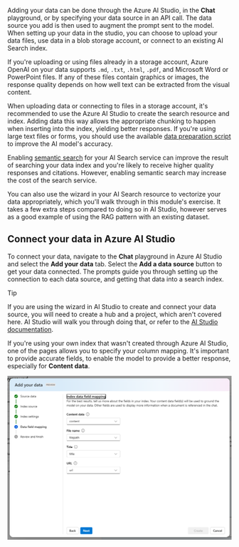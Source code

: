 Adding your data can be done through the Azure AI Studio, in the **Chat** playground, or by specifying your data source in an API call. The data source you add is then used to augment the prompt sent to the model. When setting up your data in the studio, you can choose to upload your data files, use data in a blob storage account, or connect to an existing AI Search index.

If you're uploading or using files already in a storage account, Azure OpenAI on your data supports `.md`, `.txt`, `.html`, `.pdf`, and Microsoft Word or PowerPoint files. If any of these files contain graphics or images, the response quality depends on how well text can be extracted from the visual content.

When uploading data or connecting to files in a storage account, it's recommended to use the Azure AI Studio to create the search resource and index. Adding data this way allows the appropriate chunking to happen when inserting into the index, yielding better responses. If you're using large text files or forms, you should use the available [data preparation script](/azure/cognitive-services/openai/concepts/use-your-data#ingesting-your-data-into-azure-cognitive-search?azure-portal=true) to improve the AI model's accuracy.

Enabling [semantic search](/azure/search/semantic-search-overview?azure-portal=true) for your AI Search service can improve the result of searching your data index and you're likely to receive higher quality responses and citations. However, enabling semantic search may increase the cost of the search service.

You can also use the wizard in your AI Search resource to vectorize your data appropriately, which you'll walk through in this module's exercise. It takes a few extra steps compared to doing so in AI Studio, however serves as a good example of using the RAG pattern with an existing dataset.

## Connect your data in Azure AI Studio

To connect your data, navigate to the **Chat** playground in Azure AI Studio and select the **Add your data** tab. Select the **Add a data source** button to get your data connected. The prompts guide you through setting up the connection to each data source, and getting that data into a search index.

> [!TIP]
> If you are using the wizard in AI Studio to create and connect your data source, you will need to create a hub and a project, which aren't covered here. AI Studio will walk you through doing that, or refer to the [AI Studio documentation](/azure/ai-studio/concepts/ai-resources?azure-portal=true).

If you're using your own index that wasn't created through Azure AI Studio, one of the pages allows you to specify your column mapping. It's important to provide accurate fields, to enable the model to provide a better response, especially for **Content data**.

![Screenshot of Azure AI Studio index field mapping.](../media/index-data-mapping.png)
